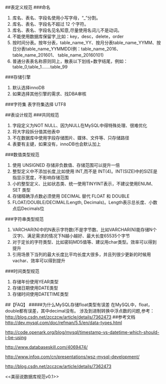 ##表定义规范
###命名
1. 库名、表名、字段名使用小写字母，“_”分割。
2. 库名、表名、字段名不超过 12 个字符。
3. 库名、表名、字段名见名知意,尽量使用名词儿不是动词。
4. 不能使用数据库保留字,比如：key，desc，delete，order
5. 按时间分表。按年分表，table_name_YY、按月分表table_name_YYMM、按日分表table_name_YYMMDD(例：table_name_2016、 table_name_201601、 table_name_20160101)
6. 普通分表表名称原则同上，散表以下划线+数字结尾，例如：table_0,table_1.......table_99

###存储引擎
1. 默认选择innoDB
2. 如果选择其他引擎的需求、找DBA审核

###字符集
表字符集选择 UTF8

##表设计规范
###共同规范
1. 字段定义为NOT NULL、因为NULL在MySQL中得特殊处理、很难优化
2. 将大字段拆分值其他表中
3. 不在数据库中使用字段存储图片、媒体、文件等、只存储路径
4. 表要有主键，如果没有，innoDB也会默认加上

###数值类型规范
1. 使用 UNSIGNED 存储非负数值、存储范围可以提升一倍
2. 整型定义中不添加长度,比如使用 INT,而不是 INT(4)。INT(SIZE)中的SIZE是指显示宽度，不影响存储范围
3. 小的整型定义、比如状态类、统一使用TINYINT表示，不建议使用ENUM、SET 类型
4. 存储精确浮点数必须使用 DECIMAL 替代 FLOAT 和 DOUBLE
5. FLOAT/DOUBLE/DECIMAL(Length, Decimals)。Length表示总长度、小数点后Decimals位

###字符串类型规范
1. VARCHAR(N)中的N表示字符数(不是字节数、比如VARCHAR(N)能存储N个汉字)、满足需求的情况下N越小越好、最大长度65535个字节
2. 对于定长的字符类型、比如密码MD5值等、建议用char类型。效率可以得到提升
3. 引用场景下当列的最大长度比平均长度大很多，并且列很少更新的时候用vachar、效率可以得到提升

###时间类型规范
1. 存储年份使用YEAR类型
2. 存储日期使用DATE类型
3. 存储时间使用DATETIME类型


##【FAQ】
#####为什么MySQL存储float类型有误差
在MySQL中，float，double都有误差，其中decimal没有。
涉及到进制转换中浮点数的问题,参考：http://blog.csdn.net/zcczcw/article/details/7362473
##参考文档
http://dev.mysql.com/doc/refman/5.5/en/data-types.html

http://code.openark.org/blog/mysql/timestamp-vs-datetime-which-should-i-be-using

http://www.databaseskill.com/4069474/

http://www.infoq.com/cn/presentations/wsz-mysql-development/

http://blog.csdn.net/zcczcw/article/details/7362473

<<美丽说数据库规范v0.1>>
